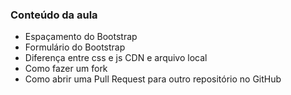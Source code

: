 ### Conteúdo da aula

- Espaçamento do Bootstrap
- Formulário do Bootstrap
- Diferença entre css e js CDN e arquivo local
- Como fazer um fork
- Como abrir uma Pull Request para outro repositório no GitHub

